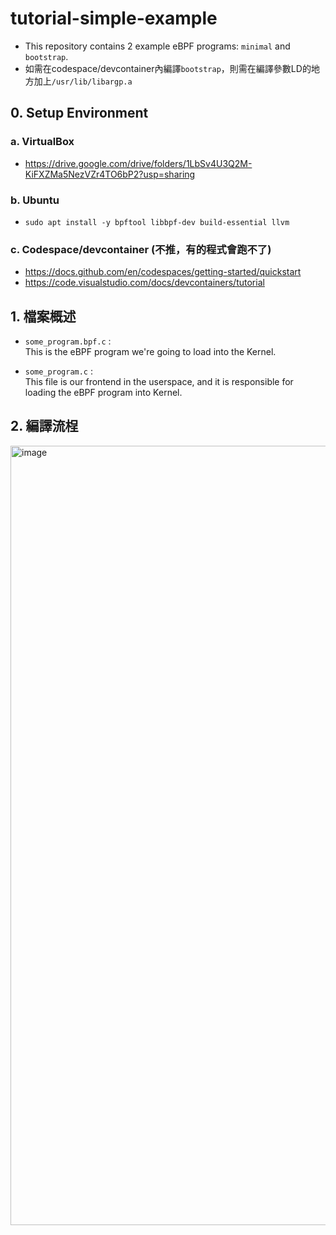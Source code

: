 # tutorial-simple-example

- This repository contains 2 example eBPF programs: `minimal` and `bootstrap`.
- 如需在codespace/devcontainer內編譯`bootstrap`，則需在編譯參數LD的地方加上`/usr/lib/libargp.a`

## 0. Setup Environment
### a. VirtualBox
- https://drive.google.com/drive/folders/1LbSv4U3Q2M-KiFXZMa5NezVZr4TO6bP2?usp=sharing
### b. Ubuntu
- `sudo apt install -y bpftool libbpf-dev build-essential llvm`
### c. Codespace/devcontainer (不推，有的程式會跑不了)
- https://docs.github.com/en/codespaces/getting-started/quickstart
- https://code.visualstudio.com/docs/devcontainers/tutorial

## 1. 檔案概述
- `some_program.bpf.c` :  
  This is the eBPF program we're going to load into the Kernel.

- `some_program.c` :  
  This file is our frontend in the userspace, and it is responsible for loading the eBPF program into Kernel.

## 2. 編譯流桯
<img width="1247" alt="image" src="https://github.com/user-attachments/assets/18ab4519-c925-4d4c-a5e7-3209801e1c4f">

